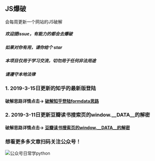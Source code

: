 ## JS爆破
会每周更新一个网站的JS破解

##### 欢迎提issue，有能力的都会去爆破

##### 如果对你有用，请你给个 star

##### 本项目仅用于学习交流，切勿用于任何非法用途

##### 请遵守本地法律


### 1. 2019-3-15日更新的知乎的最新版登陆
#### 破解思路详情点击→ [破解知乎登陆formdata思路](https://mp.weixin.qq.com/s?__biz=MzU0NzY0NzQyNw==&mid=2247484776&idx=1&sn=875c2decbf41b215ae2d564432ea89e6&chksm=fb4a7fc4cc3df6d2046eaaabed115e18daa4208eefccc0e86e3b02b073432e231cf0bd87cdad&xtrack=1&scene=0&subscene=131&clicktime=1550805130&ascene=7&devicetype=android-28&version=27000339&nettype=3gnet&abtest_cookie=BAABAAoACwATABQABAAjlx4AV5keAJuZHgC%2BmR4AAAA%3D&lang=zh_CN&pass_ticket=YqYmHd0L6YmpuL4aq8hBnCoz0L7z4HuCi%2Bz%2F3%2FMWqK0gkaAAXWiQ3%2BEzUhNZc%2BmD&wx_header=1)


### 2. 2019-3-11日更新豆瓣读书搜索页的window.__DATA__的解密
#### 破解思路详情点击→ [豆瓣读书搜索页的window.__DATA__的解密](https://mp.weixin.qq.com/s/2mpu_oY2-M0wcLvf1eU7Sw)


### 想看更多多文章扫码关注公众号！
![公众号日常学python](https://user-gold-cdn.xitu.io/2019/2/22/169130346d926dc7?imageView2/0/w/1280/h/960/format/webp/ignore-error/1)
